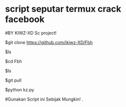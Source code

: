 # script seputar termux crack facebook 

#BY KIWZ-XD
Sc project!


$git clone https://github.com/ikiwz-XD/Fbh

$ls

$cd Fbh

$ls

$git pull

$python kz.py






#Gunakan Script ini Sebijak Mungkin!
.
